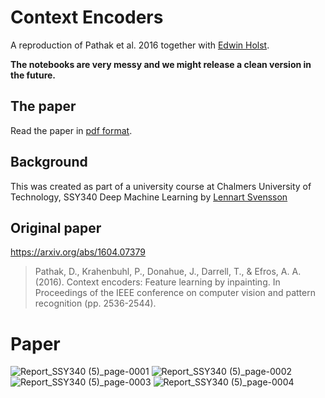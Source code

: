 # Context Encoders
A reproduction of Pathak et al. 2016 together with [Edwin Holst](https://github.com/EdwinHolst).

__The notebooks are very messy and we might release a clean version in the future.__

## The paper
Read the paper in [pdf format](https://github.com/AlexVialaBellander/context-encoder/blob/main/report.pdf).

## Background
This was created as part of a university course at Chalmers University of Technology, SSY340 Deep Machine Learning by [Lennart Svensson](http://www.chalmers.se/sv/personal/Sidor/lennart-svensson.aspx)

## Original paper

https://arxiv.org/abs/1604.07379


>Pathak, D., Krahenbuhl, P., Donahue, J., Darrell, T., & Efros, A. A. (2016). Context encoders: Feature learning by inpainting. In Proceedings of the IEEE conference on computer vision and pattern recognition (pp. 2536-2544).

# Paper
![Report_SSY340 (5)_page-0001](https://user-images.githubusercontent.com/42417723/198386144-145dfe69-dc8a-48db-95c4-740fcfc70e00.jpg)
![Report_SSY340 (5)_page-0002](https://user-images.githubusercontent.com/42417723/198386159-8dc2b067-b62b-4324-9ee2-7b8a6df9e9c7.jpg)
![Report_SSY340 (5)_page-0003](https://user-images.githubusercontent.com/42417723/198386171-d4aca3d2-686b-462c-847c-47f6854c50e8.jpg)
![Report_SSY340 (5)_page-0004](https://user-images.githubusercontent.com/42417723/198386176-2ec4ff53-f8b7-4799-992e-4bec7342eaf4.jpg)
